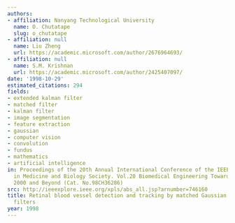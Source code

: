 ```yaml
---
authors:
- affiliation: Nanyang Technological University
  name: O. Chutatape
  slug: o_chutatape
- affiliation: null
  name: Liu Zheng
  url: https://academic.microsoft.com/author/2676964693/
- affiliation: null
  name: S.M. Krishnan
  url: https://academic.microsoft.com/author/2425407097/
date: '1998-10-29'
estimated_citations: 294
fields:
- extended kalman filter
- matched filter
- kalman filter
- image segmentation
- feature extraction
- gaussian
- computer vision
- convolution
- fundus
- mathematics
- artificial intelligence
in: Proceedings of the 20th Annual International Conference of the IEEE Engineering
  in Medicine and Biology Society. Vol.20 Biomedical Engineering Towards the Year
  2000 and Beyond (Cat. No.98CH36286)
src: http://ieeexplore.ieee.org/xpls/abs_all.jsp?arnumber=746160
title: Retinal blood vessel detection and tracking by matched Gaussian and Kalman
  filters
year: 1998
---
```

